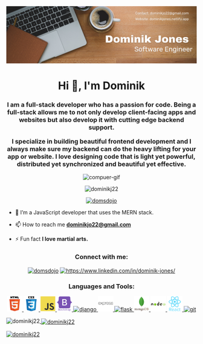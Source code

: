 <img src = "https://github.com/DominikJ22/DominikJ22/blob/main/Brown%20Wood%20Minimalist%20Profile%20LinkedIn%20Banner.png">
<h1 align="center">Hi 👋, I'm Dominik</h1>
<h3 align="center"> <p>I am a full-stack developer who has a passion for code. Being a full-stack allows me to not only develop client-facing apps and websites but also develop it with cutting edge backend support.</p>
<p>I specialize in building beautiful frontend development and I always make sure my backend can do the heavy lifting for your app or website. I love designing code that is light yet powerful, distributed yet synchronized and beautiful yet effective.</p> </h3>

<p align="center"> <img src="https://i.pinimg.com/originals/f4/7f/d8/f47fd896add554744b4114d964b61b41.gif" width = "50%" height = "50%" alt="compuer-gif"> </p>


<p align="center"> <img src="https://komarev.com/ghpvc/?username=dominikj22&label=Profile%20views&color=0e75b6&style=flat" alt="dominikj22" /> </p>

<p align="center"> <a href="https://twitter.com/domsdojo" target="blank"><img src="https://img.shields.io/twitter/follow/domsdojo?logo=twitter&style=for-the-badge" alt="domsdojo" /></a> </p>

- 🌱 I’m a JavaScript developer that uses the MERN stack.

- 📫 How to reach me **dominikjo22@gmail.com**

- ⚡ Fun fact **I love martial arts.**

<h3 align="center">Connect with me:</h3>
<p align="center">
<a href="https://twitter.com/domsdojo" target="blank"><img align="center" src="https://raw.githubusercontent.com/rahuldkjain/github-profile-readme-generator/master/src/images/icons/Social/twitter.svg" alt="domsdojo" height="30" width="40" /></a>
<a href="https://linkedin.com/in/https://www.linkedin.com/in/dominik-jones/" target="blank"><img align="center" src="https://raw.githubusercontent.com/rahuldkjain/github-profile-readme-generator/master/src/images/icons/Social/linked-in-alt.svg" alt="https://www.linkedin.com/in/dominik-jones/" height="30" width="40" /></a>
</p>

<h3 align="center">Languages and Tools:</h3>
<p align="center"> <a href="https://www.w3.org/html/" target="_blank" rel="noreferrer"> <img src="https://raw.githubusercontent.com/devicons/devicon/master/icons/html5/html5-original-wordmark.svg" alt="html5" width="40" height="40"/> </a>
<a href="https://www.w3schools.com/css/" target="_blank" rel="noreferrer"> <img src="https://raw.githubusercontent.com/devicons/devicon/master/icons/css3/css3-original-wordmark.svg" alt="css3" width="40" height="40"/> </a>  <a href="https://developer.mozilla.org/en-US/docs/Web/JavaScript" target="_blank" rel="noreferrer"> <img src="https://raw.githubusercontent.com/devicons/devicon/master/icons/javascript/javascript-original.svg" alt="javascript" width="40" height="40"/> </a> 
<a href="https://getbootstrap.com" target="_blank" rel="noreferrer"> <img src="https://raw.githubusercontent.com/devicons/devicon/master/icons/bootstrap/bootstrap-plain-wordmark.svg" alt="bootstrap" width="40" height="40"/> </a>
<a href="https://www.djangoproject.com/" target="_blank" rel="noreferrer"> <img src="https://cdn.worldvectorlogo.com/logos/django.svg" alt="django" width="40" height="40"/> </a> <a href="https://expressjs.com" target="_blank" rel="noreferrer"> <img src="https://raw.githubusercontent.com/devicons/devicon/master/icons/express/express-original-wordmark.svg" alt="express" width="40" height="40"/> </a> <a href="https://flask.palletsprojects.com/" target="_blank" rel="noreferrer"> <img src="https://www.vectorlogo.zone/logos/pocoo_flask/pocoo_flask-icon.svg" alt="flask" width="40" height="40"/> </a> </a>  <a href="https://www.mongodb.com/" target="_blank" rel="noreferrer"> <img src="https://raw.githubusercontent.com/devicons/devicon/master/icons/mongodb/mongodb-original-wordmark.svg" alt="mongodb" width="40" height="40"/> </a> <a href="https://nodejs.org" target="_blank" rel="noreferrer"> <img src="https://raw.githubusercontent.com/devicons/devicon/master/icons/nodejs/nodejs-original-wordmark.svg" alt="nodejs" width="40" height="40"/> </a> <a href="https://reactjs.org/" target="_blank" rel="noreferrer"> <img src="https://raw.githubusercontent.com/devicons/devicon/master/icons/react/react-original-wordmark.svg" alt="react" width="40" height="40"/> </a>
<a href="https://git-scm.com/" target="_blank" rel="noreferrer"> <img src="https://www.vectorlogo.zone/logos/git-scm/git-scm-icon.svg" alt="git" width="40" height="40"/> 

<p><img align="left" src="https://github-readme-stats.vercel.app/api/top-langs?username=dominikj22&show_icons=true&locale=en&layout=compact" alt="dominikj22" /></p>

<p>&nbsp;<img align="center" src="https://github-readme-stats.vercel.app/api?username=dominikj22&show_icons=true&locale=en" alt="dominikj22" /></p>

<p><img align="center" src="https://github-readme-streak-stats.herokuapp.com/?user=dominikj22&" alt="dominikj22" /></p>

